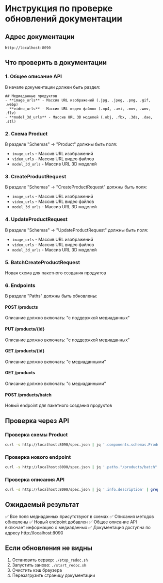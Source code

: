 # Инструкция по проверке обновлений документации

## Адрес документации
```
http://localhost:8090
```

## Что проверить в документации

### 1. Общее описание API
В начале документации должен быть раздел:
```
## Медиаданные продуктов
- **image_urls** - Массив URL изображений (.jpg, .jpeg, .png, .gif, .webp)
- **video_urls** - Массив URL видео файлов (.mp4, .avi, .mov, .wmv, .flv)
- **model_3d_urls** - Массив URL 3D моделей (.obj, .fbx, .3ds, .dae, .stl)
```

### 2. Схема Product
В разделе "Schemas" → "Product" должны быть поля:
- `image_urls` - Массив URL изображений
- `video_urls` - Массив URL видео файлов
- `model_3d_urls` - Массив URL 3D моделей

### 3. CreateProductRequest
В разделе "Schemas" → "CreateProductRequest" должны быть поля:
- `image_urls` - Массив URL изображений
- `video_urls` - Массив URL видео файлов
- `model_3d_urls` - Массив URL 3D моделей

### 4. UpdateProductRequest
В разделе "Schemas" → "UpdateProductRequest" должны быть поля:
- `image_urls` - Массив URL изображений
- `video_urls` - Массив URL видео файлов
- `model_3d_urls` - Массив URL 3D моделей

### 5. BatchCreateProductRequest
Новая схема для пакетного создания продуктов

### 6. Endpoints
В разделе "Paths" должны быть обновлены:

#### POST /products
Описание должно включать: "с поддержкой медиаданных"

#### PUT /products/{id}
Описание должно включать: "с поддержкой медиаданных"

#### GET /products/{id}
Описание должно включать: "с медиаданными"

#### GET /products
Описание должно включать: "с медиаданными"

#### POST /products/batch
Новый endpoint для пакетного создания продуктов

## Проверка через API

### Проверка схемы Product
```bash
curl -s http://localhost:8090/spec.json | jq '.components.schemas.Product.properties | {image_urls, video_urls, model_3d_urls}'
```

### Проверка нового endpoint
```bash
curl -s http://localhost:8090/spec.json | jq '.paths."/products/batch"'
```

### Проверка описания API
```bash
curl -s http://localhost:8090/spec.json | jq '.info.description' | grep -i "медиа"
```

## Ожидаемый результат

✅ Все поля медиаданных присутствуют в схемах
✅ Описания методов обновлены
✅ Новый endpoint добавлен
✅ Общее описание API включает информацию о медиаданных
✅ Документация доступна по адресу http://localhost:8090

## Если обновления не видны

1. Остановить сервер: `./stop_redoc.sh`
2. Запустить заново: `./start_redoc.sh`
3. Очистить кэш браузера
4. Перезагрузить страницу документации
